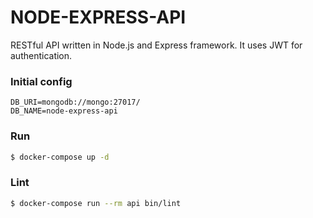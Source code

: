 # NODE-EXPRESS-API

RESTful API written in Node.js and Express framework. It uses JWT for authentication.

### Initial config 

```
DB_URI=mongodb://mongo:27017/
DB_NAME=node-express-api
```

### Run

```bash
$ docker-compose up -d
```

### Lint

```bash
$ docker-compose run --rm api bin/lint
```